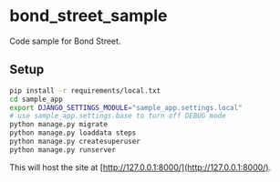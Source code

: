 # bond\_street\_sample
Code sample for Bond Street.

## Setup

````bash
pip install -r requirements/local.txt
cd sample_app
export DJANGO_SETTINGS_MODULE="sample_app.settings.local"
# use sample_app.settings.base to turn off DEBUG mode
python manage.py migrate
python manage.py loaddata steps
python manage.py createsuperuser
python manage.py runserver
````

This will host the site at [http://127.0.0.1:8000/](http://127.0.0.1:8000/).

